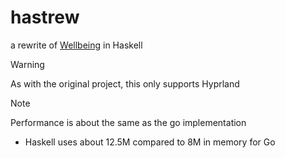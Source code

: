 # hastrew
a rewrite of [Wellbeing](https://github.com/laeva-lady/welldream) in Haskell

> [!WARNING]
> As with the original project, this only supports Hyprland

> [!NOTE]
> Performance is about the same as the go implementation
> - Haskell uses about 12.5M compared to 8M in memory for Go
